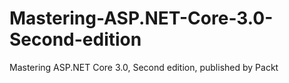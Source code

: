 # Mastering-ASP.NET-Core-3.0-Second-edition
Mastering ASP.NET Core 3.0, Second edition, published by Packt
